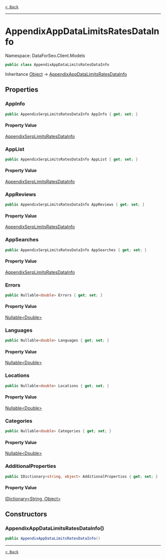 [`< Back`](./)

---

# AppendixAppDataLimitsRatesDataInfo

Namespace: DataForSeo.Client.Models

```csharp
public class AppendixAppDataLimitsRatesDataInfo
```

Inheritance [Object](https://docs.microsoft.com/en-us/dotnet/api/system.object) → [AppendixAppDataLimitsRatesDataInfo](./dataforseo.client.models.appendixappdatalimitsratesdatainfo)

## Properties

### **AppInfo**

```csharp
public AppendixSerpLimitsRatesDataInfo AppInfo { get; set; }
```

#### Property Value

[AppendixSerpLimitsRatesDataInfo](./dataforseo.client.models.appendixserplimitsratesdatainfo)<br>

### **AppList**

```csharp
public AppendixSerpLimitsRatesDataInfo AppList { get; set; }
```

#### Property Value

[AppendixSerpLimitsRatesDataInfo](./dataforseo.client.models.appendixserplimitsratesdatainfo)<br>

### **AppReviews**

```csharp
public AppendixSerpLimitsRatesDataInfo AppReviews { get; set; }
```

#### Property Value

[AppendixSerpLimitsRatesDataInfo](./dataforseo.client.models.appendixserplimitsratesdatainfo)<br>

### **AppSearches**

```csharp
public AppendixSerpLimitsRatesDataInfo AppSearches { get; set; }
```

#### Property Value

[AppendixSerpLimitsRatesDataInfo](./dataforseo.client.models.appendixserplimitsratesdatainfo)<br>

### **Errors**

```csharp
public Nullable<double> Errors { get; set; }
```

#### Property Value

[Nullable&lt;Double&gt;](https://docs.microsoft.com/en-us/dotnet/api/system.nullable-1)<br>

### **Languages**

```csharp
public Nullable<double> Languages { get; set; }
```

#### Property Value

[Nullable&lt;Double&gt;](https://docs.microsoft.com/en-us/dotnet/api/system.nullable-1)<br>

### **Locations**

```csharp
public Nullable<double> Locations { get; set; }
```

#### Property Value

[Nullable&lt;Double&gt;](https://docs.microsoft.com/en-us/dotnet/api/system.nullable-1)<br>

### **Categories**

```csharp
public Nullable<double> Categories { get; set; }
```

#### Property Value

[Nullable&lt;Double&gt;](https://docs.microsoft.com/en-us/dotnet/api/system.nullable-1)<br>

### **AdditionalProperties**

```csharp
public IDictionary<string, object> AdditionalProperties { get; set; }
```

#### Property Value

[IDictionary&lt;String, Object&gt;](https://docs.microsoft.com/en-us/dotnet/api/system.collections.generic.idictionary-2)<br>

## Constructors

### **AppendixAppDataLimitsRatesDataInfo()**

```csharp
public AppendixAppDataLimitsRatesDataInfo()
```

---

[`< Back`](./)
